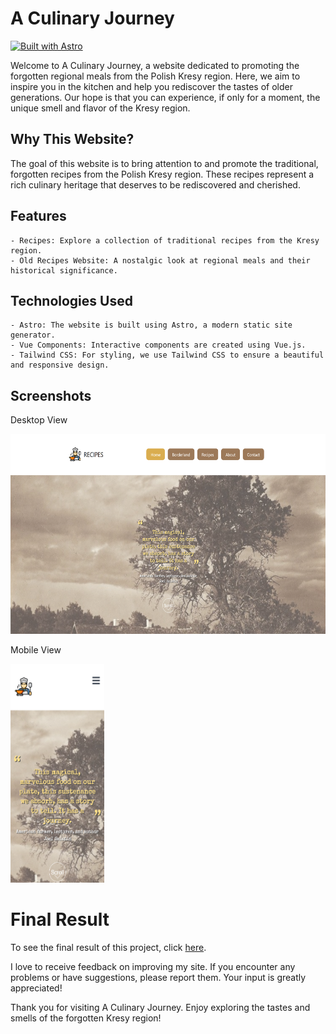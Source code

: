 
# A Culinary Journey
[![Built with Astro](https://astro.badg.es/v2/built-with-astro/tiny.svg)](https://astro.build)


Welcome to A Culinary Journey, a website dedicated to promoting the forgotten regional meals from the Polish Kresy region. Here, we aim to inspire you in the kitchen and help you rediscover the tastes of older generations. Our hope is that you can experience, if only for a moment, the unique smell and flavor of the Kresy region.

## Why This Website?

The goal of this website is to bring attention to and promote the traditional, forgotten recipes from the Polish Kresy region. These recipes represent a rich culinary heritage that deserves to be rediscovered and cherished.

## Features

    - Recipes: Explore a collection of traditional recipes from the Kresy region.
    - Old Recipes Website: A nostalgic look at regional meals and their historical significance.

## Technologies Used

    - Astro: The website is built using Astro, a modern static site generator.
    - Vue Components: Interactive components are created using Vue.js.
    - Tailwind CSS: For styling, we use Tailwind CSS to ensure a beautiful and responsive design.

## Screenshots
Desktop View

<img alt="desktop view screenshot" src="./docs/screenshots/screenshot-desktop.png" width="600" height="320">

Mobile View

<img alt="mobile view screenshot" src="./docs/screenshots/screenshot-mobile.png" width="150" height="350">

# Final Result

To see the final result of this project, click [here](https://darekrepos.github.io/recipes/).

I love to receive feedback on improving my site. If you encounter any problems or have suggestions, please report them. Your input is greatly appreciated!

Thank you for visiting A Culinary Journey. Enjoy exploring the tastes and smells of the forgotten Kresy region!